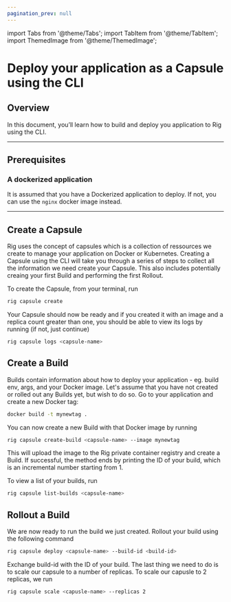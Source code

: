 ```yaml
---
pagination_prev: null
---
```


import Tabs from '@theme/Tabs';
import TabItem from '@theme/TabItem';
import ThemedImage from '@theme/ThemedImage';

# Deploy your application as a Capsule using the CLI

## Overview

In this document, you’ll learn how to build and deploy you application to Rig using the CLI.

<hr class="solid" />

## Prerequisites

### A dockerized application

It is assumed that you have a Dockerized application to deploy. If not, you can use the `nginx` docker image instead.

<hr class="solid" />

## Create a Capsule

Rig uses the concept of capsules which is a collection of ressources we create to manage your application on Docker or Kubernetes. Creating a Capsule using the CLI will take you through a series of steps to collect all the information we need create your Capsule. This also includes potentially creaing your first Build and performing the first Rollout.

To create the Capsule, from your terminal, run

```bash
rig capsule create
```

Your Capsule should now be ready and if you created it with an image and a replica count greater than one, you should be able to view its logs by running (if not, just continue)

```bash
rig capsule logs <capsule-name>
```

## Create a Build

Builds contain information about how to deploy your application - eg. build env, args, and your Docker image. Let's assume that you have not created or rolled out any Builds yet, but wish to do so. Go to your application and create a new Docker tag:

```bash
docker build -t mynewtag .
```

You can now create a new Build with that Docker image by running

```bash
rig capsule create-build <capsule-name> --image mynewtag
```

This will upload the image to the Rig private container registry and create a Build. If successful, the method ends by printing the ID of your build, which is an incremental number starting from 1.

To view a list of your builds, run

```bash
rig capsule list-builds <capsule-name>
```

## Rollout a Build

We are now ready to run the build we just created. Rollout your build using the following command

```bash
rig capsule deploy <capsule-name> --build-id <build-id>
```

Exchange build-id with the ID of your build. The last thing we need to do is to scale our capsule to a number of replicas. To scale our capusle to 2 replicas, we run

```bash
rig capsule scale <capusle-name> --replicas 2
```
